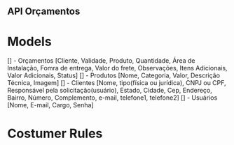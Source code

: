 ## API Orçamentos

# Models

[] - Orçamentos [Cliente, Validade, Produto, Quantidade, Área de Instalação, Fomra de entrega, Valor do frete, Observações, Itens Adicionais, Valor Adicionais, Status]
[] - Produtos [Nome, Categoria, Valor, Descrição Técnica, Imagem]
[] - Clientes [Nome, tipo(física ou jurídica), CNPJ ou CPF, Responsável pela solicitação(usuário), Estado, Cidade, Cep, Endereço, Bairro, Número, Complemento, e-mail, telefone1, telefone2]
[] - Usuários [Nome, E-mail, Cargo, Senha]

# Costumer Rules
